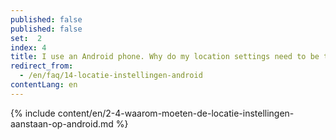 ```yaml
---
published: false
published: false
set:  2
index: 4
title: I use an Android phone. Why do my location settings need to be turned on?
redirect_from: 
  - /en/faq/14-locatie-instellingen-android
contentLang: en
---
```

{% include content/en/2-4-waarom-moeten-de-locatie-instellingen-aanstaan-op-android.md %}
